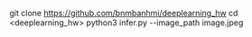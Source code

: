 git clone <https://github.com/bnmbanhmi/deeplearning_hw>
cd <deeplearning_hw>
python3 infer.py --image_path image.jpeg
